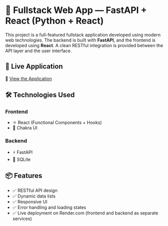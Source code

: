 # 👋 Fullstack Web App — FastAPI + React (Python + React)

This project is a full-featured fullstack application developed using modern web technologies. The backend is built with **FastAPI**, and the frontend is developed using **React**. A clean RESTful integration is provided between the API layer and the user interface.

## 🚀 Live Application  
🔗 [View the Application](https://react-python-tutorial-0hfj.onrender.com)

## 🛠️ Technologies Used

### Frontend
- ⚛️ React (Functional Components + Hooks)  
- 💅 Chakra UI


### Backend
- ⚡ FastAPI  
- 🐘 SQLite

## 📦 Features

- ✅ RESTful API design  
- ✅ Dynamic data lists 
- ✅ Responsive UI  
- ✅ Error handling and loading states  
- ✅ Live deployment on Render.com (frontend and backend as separate services)

